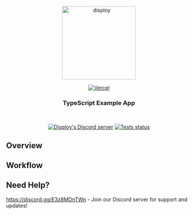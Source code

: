 <div align="center">
	<br />
	<p>
		<a href="https://disploy.dev"><img src="https://disploy.dev/img/logo.svg" alt="disploy" width="200" /></a>
	</p>
    <p>
		<a href="https://vercel.com/?utm_source=disploy&utm_campaign=oss"><img src="https://www.datocms-assets.com/31049/1618983297-powered-by-vercel.svg" alt="Vercel" /></a>
	</p>
    <h3>
        TypeScript Example App
    </h3>
	<br />
	<p>
		<a href="https://discord.gg/E3z8MDnTWn"><img src="https://img.shields.io/discord/901426442242498650?color=5865F2&logo=discord&logoColor=white" alt="Disploy's Discord server" /></a>
		<a href="https://github.com/disploy/Disploy/actions"><img src="https://github.com/Disploy/disploy/actions/workflows/tests.yml/badge.svg" alt="Tests status" /></a>
	</p>

</div>

## Overview

## Workflow

## Need Help?

https://discord.gg/E3z8MDnTWn - Join our Discord server for support and updates!
